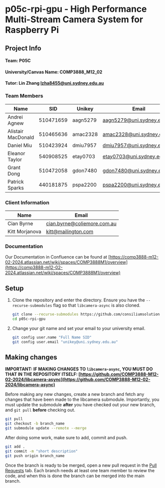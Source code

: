 # p05c-rpi-gpu - High Performance Multi-Stream Camera System for Raspberry Pi

## Project Info

#### Team: P05C

#### University/Canvas Name: COMP3888_M12_02

#### Tutor: Lin Zhang [lzha8455@uni.sydney.edu.au](mailto:lzha8455@uni.sydney.edu.au)

### Team Members

| Name               | SID       | Unikey   | Email                      |
| ------------------ | --------- | -------- | -------------------------- |
| Andrei Agnew       | 510471659 | aagn5279 | aagn5279@uni.sydney.edu.au |
| Alistair MacDonald | 510465636 | amac2328 | amac2328@uni.sydney.edu.au |
| Daniel Miu         | 510423924 | dmiu7957 | dmiu7957@uni.sydney.edu.au |
| Eleanor Taylor     | 540908525 | etay0703 | etay0703@uni.sydney.edu.au |
| Grant Dong         | 510472058 | gdon7480 | gdon7480@uni.sydney.edu.au |
| Patrick Sparks     | 440181875 | pspa2200 | pspa2200@uni.sydney.edu.au |

### Client Information

| Name           | Email                       |
| -------------- | --------------------------- |
| Cian Byrne     | cian.byrne@coliemore.com.au |
| Kitt Morjanova | kitt@mailington.com         |

### Documentation

Our Documentation in Confluence can be found at [https://comp3888-m12-02-2024.atlassian.net/wiki/spaces/COMP3888M1/overview](https://comp3888-m12-02-2024.atlassian.net/wiki/spaces/COMP3888M1/overview)

## Setup

1.   Clone the repository and enter the directory. Ensure you have the `--recurse-submodules` flag so that `libcamera-async` is also cloned.

     ```sh
     git clone --recurse-submodules https://github.com/consiliumsolutions/p05c-rpi-gpu
     cd p05c-rpi-gpu
     ```

2.   Change your git name and set your email to your university email.

     ```sh
     git config user.name "Full Name SID"
     git config user.email "unikey@uni.sydney.edu.au"
     ```

## Making changes

**IMPORTANT: IF MAKING CHANGES TO `libcamera-async`, YOU MUST DO THAT IN THE REPOSITORY ITSELF: [https://github.com/COMP3888-M12-02-2024/libcamera-async](https://github.com/COMP3888-M12-02-2024/libcamera-async)**

Before making any new changes, create a new branch and fetch any changes that have been made to the libcamera submodule. Importantly, you must update the submodule **after** you have checked out your new branch, and `git pull` **before** checking out.

```sh
git pull
git checkout -b branch_name
git submodule update --remote --merge
```

After doing some work, make sure to add, commit and push.

```sh
git add .
git commit -m "short description"
git push origin branch_name
```

Once the branch is ready to be merged, open a new pull request in the [Pull Requests](https://github.com/consiliumsolutions/p05c-rpi-gpu/pulls) tab. Each branch needs at least one team member to review the code, and when this is done the branch can be merged into the main branch.

